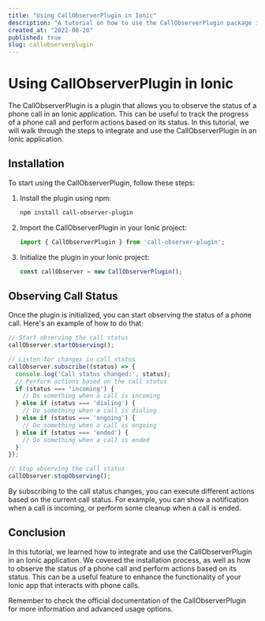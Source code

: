 ```yaml
---
title: "Using CallObserverPlugin in Ionic"
description: "A tutorial on how to use the CallObserverPlugin package in an Ionic application."
created_at: "2022-08-20"
published: true
slug: callobserverplugin
---
```


# Using CallObserverPlugin in Ionic

The CallObserverPlugin is a plugin that allows you to observe the status of a phone call in an Ionic application. This can be useful to track the progress of a phone call and perform actions based on its status. In this tutorial, we will walk through the steps to integrate and use the CallObserverPlugin in an Ionic application.

## Installation

To start using the CallObserverPlugin, follow these steps:

1. Install the plugin using npm:
   ```bash
   npm install call-observer-plugin
   ```

2. Import the CallObserverPlugin in your Ionic project:
   ```typescript
   import { CallObserverPlugin } from 'call-observer-plugin';
   ```

3. Initialize the plugin in your Ionic project:
   ```typescript
   const callObserver = new CallObserverPlugin();
   ```

## Observing Call Status

Once the plugin is initialized, you can start observing the status of a phone call. Here's an example of how to do that:

```typescript
// Start observing the call status
callObserver.startObserving();

// Listen for changes in call status
callObserver.subscribe((status) => {
  console.log('Call status changed:', status);
  // Perform actions based on the call status
  if (status === 'incoming') {
    // Do something when a call is incoming
  } else if (status === 'dialing') {
    // Do something when a call is dialing
  } else if (status === 'ongoing') {
    // Do something when a call is ongoing
  } else if (status === 'ended') {
    // Do something when a call is ended
  }
});

// Stop observing the call status
callObserver.stopObserving();
```

By subscribing to the call status changes, you can execute different actions based on the current call status. For example, you can show a notification when a call is incoming, or perform some cleanup when a call is ended.

## Conclusion

In this tutorial, we learned how to integrate and use the CallObserverPlugin in an Ionic application. We covered the installation process, as well as how to observe the status of a phone call and perform actions based on its status. This can be a useful feature to enhance the functionality of your Ionic app that interacts with phone calls.

Remember to check the official documentation of the CallObserverPlugin for more information and advanced usage options.